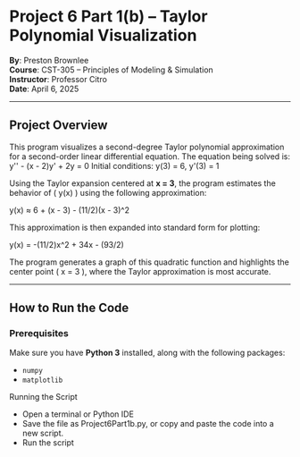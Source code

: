 # Project 6 Part 1(b) – Taylor Polynomial Visualization

**By**: Preston Brownlee  
**Course**: CST-305 – Principles of Modeling & Simulation  
**Instructor**: Professor Citro  
**Date**: April 6, 2025  

---

## Project Overview

This program visualizes a second-degree Taylor polynomial approximation for a second-order linear differential equation. The equation being solved is:
y'' - (x - 2)y' + 2y = 0
Initial conditions: y(3) = 6, y'(3) = 1


Using the Taylor expansion centered at **x = 3**, the program estimates the behavior of \( y(x) \) using the following approximation:

y(x) ≈ 6 + (x - 3) - (11/2)(x - 3)^2


This approximation is then expanded into standard form for plotting:

y(x) = -(11/2)x^2 + 34x - (93/2)


The program generates a graph of this quadratic function and highlights the center point \( x = 3 \), where the Taylor approximation is most accurate.

---

## How to Run the Code

### Prerequisites

Make sure you have **Python 3** installed, along with the following packages:

- `numpy`
- `matplotlib`
  
Running the Script
- Open a terminal or Python IDE
- Save the file as Project6Part1b.py, or copy and paste the code into a new script.
- Run the script
